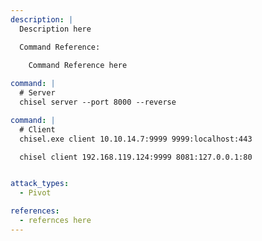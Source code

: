 ```yaml
---
description: |
  Description here

  Command Reference:

  	Command Reference here
  
command: |
  # Server
  chisel server --port 8000 --reverse

command: |
  # Client
  chisel.exe client 10.10.14.7:9999 9999:localhost:443

  chisel client 192.168.119.124:9999 8081:127.0.0.1:80


attack_types:
  - Pivot

references:
  - refernces here
---
```

